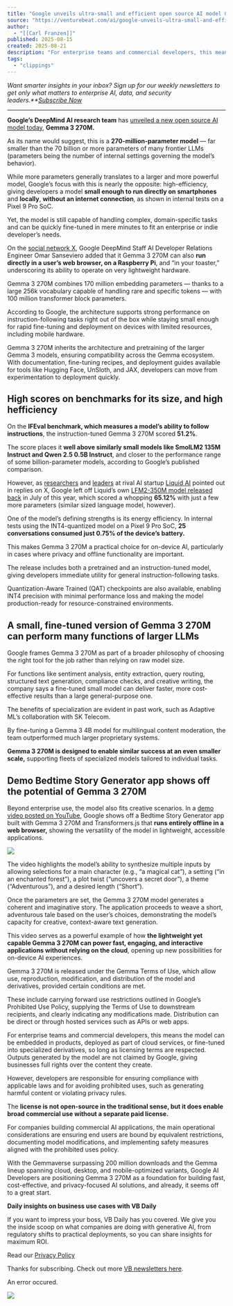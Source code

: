 ```yaml
---
title: "Google unveils ultra-small and efficient open source AI model Gemma 3 270M that can run on smartphones"
source: "https://venturebeat.com/ai/google-unveils-ultra-small-and-efficient-open-source-ai-model-gemma-3-270m-that-can-run-on-smartphones/"
author:
  - "[[Carl Franzen]]"
published: 2025-08-15
created: 2025-08-21
description: "For enterprise teams and commercial developers, this means the model can be embedded in products or fine-tuned."
tags:
  - "clippings"
---
```

*Want smarter insights in your inbox? Sign up for our weekly newsletters to get only what matters to enterprise AI, data, and security leaders.**[Subscribe Now](https://venturebeat.com/newsletters/)*

---

**Google’s DeepMind AI research team** has [unveiled a new open source AI model today,](https://developers.googleblog.com/en/introducing-gemma-3-270m/) **Gemma 3 270M.**

As its name would suggest, this is a **270-million-parameter model** — far smaller than the 70 billion or more parameters of many frontier LLMs (parameters being the number of internal settings governing the model’s behavior).

While more parameters generally translates to a larger and more powerful model, Google’s focus with this is nearly the opposite: high-efficiency, giving developers a model **small enough to run directly on smartphones** and **locally**, **without an internet connection**, as shown in internal tests on a Pixel 9 Pro SoC.

Yet, the model is still capable of handling complex, domain-specific tasks and can be quickly fine-tuned in mere minutes to fit an enterprise or indie developer’s needs.

On the [social network X](https://x.com/osanseviero/status/1956032217257287688), Google DeepMind Staff AI Developer Relations Engineer Omar Sanseviero added that it Gemma 3 270M can also **run directly in a user’s web browser, on a Raspberry Pi**, and “in your toaster,” underscoring its ability to operate on very lightweight hardware.

Gemma 3 270M combines 170 million embedding parameters — thanks to a large 256k vocabulary capable of handling rare and specific tokens — with 100 million transformer block parameters.

According to Google, the architecture supports strong performance on instruction-following tasks right out of the box while staying small enough for rapid fine-tuning and deployment on devices with limited resources, including mobile hardware.

Gemma 3 270M inherits the architecture and pretraining of the larger Gemma 3 models, ensuring compatibility across the Gemma ecosystem. With documentation, fine-tuning recipes, and deployment guides available for tools like Hugging Face, UnSloth, and JAX, developers can move from experimentation to deployment quickly.

## High scores on benchmarks for its size, and high hefficiency

  
On the **IFEval benchmark, which measures a model’s ability to follow instructions**, the instruction-tuned Gemma 3 270M scored **51.2%**.

The score places it **well above similarly small models like SmolLM2 135M Instruct and Qwen 2.5 0.5B Instruct**, and closer to the performance range of some billion-parameter models, according to Google’s published comparison.

However, as [researchers](https://x.com/maximelabonne/status/1956033482871734689) and [leaders](https://x.com/ramin_m_h/status/1956030558275833879) at rival AI startup [Liquid AI](https://venturebeat.com/ai/liquid-ai-wants-to-give-smartphones-small-fast-ai-that-can-see-with-new-lfm2-vl-model/) pointed out in replies on X, Google left off Liquid’s own [LFM2-350M model released back](https://www.liquid.ai/blog/liquid-foundation-models-v2-our-second-series-of-generative-ai-models) in July of this year, which scored a whopping **65.12%** with just a few more parameters (similar sized language model, however).

One of the model’s defining strengths is its energy efficiency. In internal tests using the INT4-quantized model on a Pixel 9 Pro SoC, **25 conversations consumed just 0.75% of the device’s battery.**

This makes Gemma 3 270M a practical choice for on-device AI, particularly in cases where privacy and offline functionality are important.

The release includes both a pretrained and an instruction-tuned model, giving developers immediate utility for general instruction-following tasks.

Quantization-Aware Trained (QAT) checkpoints are also available, enabling INT4 precision with minimal performance loss and making the model production-ready for resource-constrained environments.

## A small, fine-tuned version of Gemma 3 270M can perform many functions of larger LLMs

Google frames Gemma 3 270M as part of a broader philosophy of choosing the right tool for the job rather than relying on raw model size.

For functions like sentiment analysis, entity extraction, query routing, structured text generation, compliance checks, and creative writing, the company says a fine-tuned small model can deliver faster, more cost-effective results than a large general-purpose one.

The benefits of specialization are evident in past work, such as Adaptive ML’s collaboration with SK Telecom.

By fine-tuning a Gemma 3 4B model for multilingual content moderation, the team outperformed much larger proprietary systems.

**Gemma 3 270M is designed to enable similar success at an even smaller scale,** supporting fleets of specialized models tailored to individual tasks.

## Demo Bedtime Story Generator app shows off the potential of Gemma 3 270M

Beyond enterprise use, the model also fits creative scenarios. In a [demo video posted on YouTube](https://youtu.be/ds95v-Aiu5E?si=EkfuUG80MzaoIIyD), Google shows off a Bedtime Story Generator app built with Gemma 3 270M and Transformers.js that **runs entirely offline in a web browser,** showing the versatility of the model in lightweight, accessible applications.

![](https://www.youtube.com/watch?v=ds95v-Aiu5E)

The video highlights the model’s ability to synthesize multiple inputs by allowing selections for a main character (e.g., “a magical cat”), a setting (“in an enchanted forest”), a plot twist (“uncovers a secret door”), a theme (“Adventurous”), and a desired length (“Short”).

Once the parameters are set, the Gemma 3 270M model generates a coherent and imaginative story. The application proceeds to weave a short, adventurous tale based on the user’s choices, demonstrating the model’s capacity for creative, context-aware text generation.

This video serves as a powerful example of how **the lightweight yet capable Gemma 3 270M can power fast, engaging, and interactive applications without relying on the cloud**, opening up new possibilities for on-device AI experiences.

Gemma 3 270M is released under the Gemma Terms of Use, which allow use, reproduction, modification, and distribution of the model and derivatives, provided certain conditions are met.

These include carrying forward use restrictions outlined in Google’s Prohibited Use Policy, supplying the Terms of Use to downstream recipients, and clearly indicating any modifications made. Distribution can be direct or through hosted services such as APIs or web apps.

For enterprise teams and commercial developers, this means the model can be embedded in products, deployed as part of cloud services, or fine-tuned into specialized derivatives, so long as licensing terms are respected. Outputs generated by the model are not claimed by Google, giving businesses full rights over the content they create.

However, developers are responsible for ensuring compliance with applicable laws and for avoiding prohibited uses, such as generating harmful content or violating privacy rules.

The **license is not open-source in the traditional sense, but it does enable broad commercial use without a separate paid license.**

For companies building commercial AI applications, the main operational considerations are ensuring end users are bound by equivalent restrictions, documenting model modifications, and implementing safety measures aligned with the prohibited uses policy.

With the Gemmaverse surpassing 200 million downloads and the Gemma lineup spanning cloud, desktop, and mobile-optimized variants, Google AI Developers are positioning Gemma 3 270M as a foundation for building fast, cost-effective, and privacy-focused AI solutions, and already, it seems off to a great start.

**Daily insights on business use cases with VB Daily**

If you want to impress your boss, VB Daily has you covered. We give you the inside scoop on what companies are doing with generative AI, from regulatory shifts to practical deployments, so you can share insights for maximum ROI.

Read our [Privacy Policy](https://venturebeat.com/terms-of-service/)

Thanks for subscribing. Check out more [VB newsletters here](https://venturebeat.com/newsletters/).

An error occured.

![](https://venturebeat.com/wp-content/themes/vb-news/brand/img/vb-daily-phone.png)